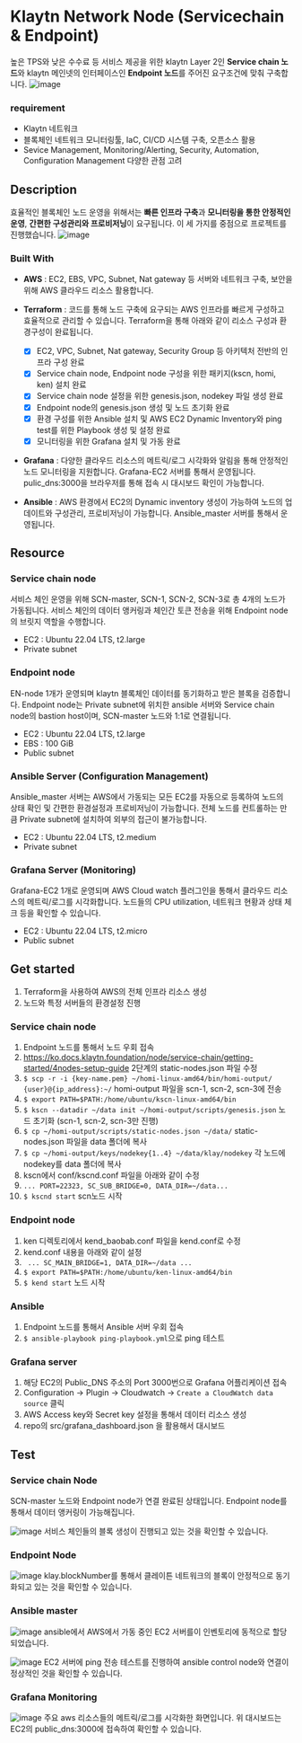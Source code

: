 # Klaytn Network Node (Servicechain & Endpoint)
높은 TPS와 낮은 수수료 등 서비스 제공을 위한 klaytn Layer 2인 **Service chain 노드**와 klaytn 메인넷의 인터페이스인 **Endpoint 노드**를 주어진 요구조건에 맞춰 구축합니다.
![image](https://user-images.githubusercontent.com/89952061/192130689-5ba561d5-55eb-4aa3-9ae6-fb5fb2556748.png)
### requirement
  - Klaytn 네트워크
  - 블록체인 네트워크 모니터링툴, IaC, CI/CD 시스템 구축, 오픈소스 활용
  - Sevice Management, Monitoring/Alerting, Security, Automation, Configuration Management 다양한 관점 고려

## Description
효율적인 블록체인 노드 운영을 위해서는 **빠른 인프라 구축**과 **모니터링을 통한 안정적인 운영**, **간편한 구성관리와 프로비저닝**이 요구됩니다. 이 세 가지를 중점으로 프로젝트를 진행했습니다.
![image](https://user-images.githubusercontent.com/89952061/192144312-1eeeebc3-6fc3-4765-960d-c59c2764415a.png)

### Built With
- **AWS** : EC2, EBS, VPC, Subnet, Nat gateway 등 서버와 네트워크 구축, 보안을 위해 AWS 클라우드 리소스 활용합니다.  

- **Terraform** : 코드를 통해 노드 구축에 요구되는 AWS 인프라를 빠르게 구성하고 효율적으로 관리할 수 있습니다. Terraform을 통해 아래와 같이 리소스 구성과 환경구성이 완료됩니다. 
  - [x] EC2, VPC, Subnet, Nat gateway, Security Group 등 아키텍처 전반의 인프라 구성 완료
  - [x] Service chain node, Endpoint node 구성을 위한 패키지(kscn, homi, ken) 설치 완료
  - [x] Service chain node 설정을 위한 genesis.json, nodekey 파일 생성 완료
  - [x] Endpoint node의 genesis.json 생성 및 노드 초기화 완료 
  - [x] 환경 구성를 위한 Ansible 설치 및 AWS EC2 Dynamic Inventory와 ping test를 위한 Playbook 생성 및 설정 완료
  - [x] 모니터링을 위한 Grafana 설치 및 가동 완료
- **Grafana** : 다양한 클라우드 리소스의 메트릭/로그 시각화와 알림을 통해 안정적인 노드 모니터링을 지원합니다. Grafana-EC2 서버를 통해서 운영됩니다. pulic_dns:3000을 브라우저를 통해 접속 시 대시보드 확인이 가능합니다.
- **Ansible** : AWS 환경에서 EC2의 Dynamic inventory 생성이 가능하여 노드의 업데이트와 구성관리, 프로비저닝이 가능합니다. Ansible_master 서버를 통해서 운영됩니다.

## Resource

### Service chain node
서비스 체인 운영을 위해 SCN-master, SCN-1, SCN-2, SCN-3로 총 4개의 노드가 가동됩니다. 서비스 체인의 데이터 앵커링과 체인간 토큰 전송을 위해 Endpoint node의 브릿지 역할을 수행합니다.
* EC2 : Ubuntu 22.04 LTS, t2.large
* Private subnet

### Endpoint node
EN-node 1개가 운영되며 klaytn 블록체인 데이터를 동기화하고 받은 블록을 검증합니다. Endpoint node는 Private subnet에 위치한 ansible 서버와 Service chain node의 bastion host이며, SCN-master 노드와 1:1로 연결됩니다.
* EC2 : Ubuntu 22.04 LTS, t2.large
* EBS : 100 GiB
* Public subnet

### Ansible Server (Configuration Management)
Ansible_master 서버는 AWS에서 가동되는 모든 EC2를 자동으로 등록하여 노드의 상태 확인 및 간편한 환경설정과 프로비저닝이 가능합니다. 전체 노드를 컨트롤하는 만큼 Private subnet에 설치하여 외부의 접근이 불가능합니다.
* EC2 : Ubuntu 22.04 LTS, t2.medium
* Private subnet

### Grafana Server (Monitoring)
Grafana-EC2 1개로 운영되며 AWS Cloud watch 플러그인을 통해서 클라우드 리소스의 메트릭/로그를 시각화합니다. 노드들의 CPU utilization, 네트워크 현황과 상태 체크 등을 확인할 수 있습니다.
* EC2 : Ubuntu 22.04 LTS, t2.micro
* Public subnet

## Get started
1) Terraform을 사용하여 AWS의 전체 인프라 리소스 생성
2) 노드와 특정 서버들의 환경설정 진행

### Service chain node
1) Endpoint 노드를 통해서 노드 우회 접속
2) https://ko.docs.klaytn.foundation/node/service-chain/getting-started/4nodes-setup-guide 2단계의 static-nodes.json 파일 수정
3) ```$ scp -r -i {key-name.pem} ~/homi-linux-amd64/bin/homi-output/ {user}@{ip_address}:~/``` homi-output 파일을 scn-1, scn-2, scn-3에 전송
4) ```$ export PATH=$PATH:/home/ubuntu/kscn-linux-amd64/bin```
5) ```$ kscn --datadir ~/data init ~/homi-output/scripts/genesis.json``` 노드 초기화 (scn-1, scn-2, scn-3만 진행)
6) ```$ cp ~/homi-output/scripts/static-nodes.json ~/data/``` static-nodes.json 파일을 data 폴더에 복사
7) ```$ cp ~/homi-output/keys/nodekey{1..4} ~/data/klay/nodekey``` 각 노드에 nodekey를 data 폴더에 복사
8) kscn에서 conf/kscnd.conf 파일을 아래와 같이 수정
9) ```... PORT=22323, SC_SUB_BRIDGE=0, DATA_DIR=~/data...```
10) ```$ kscnd start``` scn노드 시작

### Endpoint node
1) ken 디렉토리에서 kend_baobab.conf 파일을 kend.conf로 수정
2) kend.conf 내용을 아래와 같이 설정 
3) ``` ... SC_MAIN_BRIDGE=1, DATA_DIR=~/data ...```
4) ```$ export PATH=$PATH:/home/ubuntu/ken-linux-amd64/bin```
5) ```$ kend start``` 노드 시작

### Ansible
1) Endpoint 노드를 통해서 Ansible 서버 우회 접속
2) ```$ ansible-playbook ping-playbook.yml```으로 ping 테스트

### Grafana server
1) 해당 EC2의 Public_DNS 주소의 Port 3000번으로 Grafana 어플리케이션 접속
2) Configuration -> Plugin -> Cloudwatch -> ```Create a CloudWatch data source``` 클릭
3) AWS Access key와 Secret key 설정을 통해서 데이터 리소스 생성
4) repo의 src/grafana_dashboard.json 을 활용해서 대시보드 

## Test
### Service chain Node
SCN-master 노드와 Endpoint node가 연결 완료된 상태입니다. Endpoint node를 통해서 데이터 앵커링이 가능해집니다.

![image](https://user-images.githubusercontent.com/89952061/192108402-f9282ff7-0ccd-4c33-a9c8-e8497e0b08a3.png)
서비스 체인들의 블록 생성이 진행되고 있는 것을 확인할 수 있습니다.

### Endpoint Node
![image](https://user-images.githubusercontent.com/89952061/192147421-a7490c4e-c930-42c4-bac3-b4cfe5ceb1e2.png)
klay.blockNumber를 통해서 클레이튼 네트워크의 블록이 안정적으로 동기화되고 있는 것을 확인할 수 있습니다.

### Ansible master
![image](https://user-images.githubusercontent.com/89952061/192129689-1cfcecd1-4e49-4ba5-b65d-c4d827bc1c9e.png)
ansible에서 AWS에서 가동 중인 EC2 서버를이 인벤토리에 동적으로 할당되었습니다.

![image](https://user-images.githubusercontent.com/89952061/192130567-d7c98d5b-5d3c-496d-8643-caf916f191f5.png)
EC2 서버에 ping 전송 테스트를 진행하여 ansible control node와 연결이 정상적인 것을 확인할 수 있습니다.

### Grafana Monitoring
![image](https://user-images.githubusercontent.com/89952061/192111171-8f65b1a8-cd66-4f89-955d-7af511c8fd24.png)
주요 aws 리소스들의 메트릭/로그를 시각화한 화면입니다. 위 대시보드는 EC2의 public_dns:3000에 접속하여 확인할 수 있습니다.
